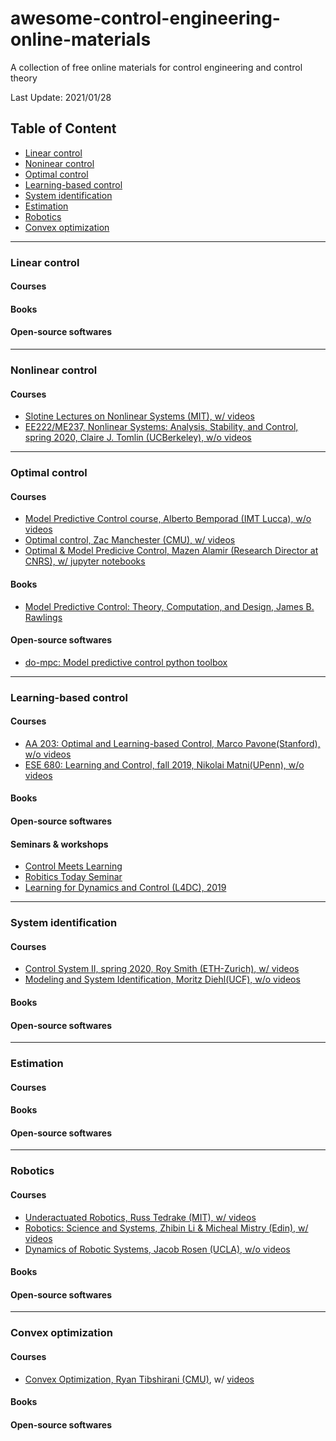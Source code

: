 # awesome-control-engineering-online-materials
A collection of free online materials for control engineering and control theory

Last Update: 2021/01/28

## Table of Content
* [Linear control](#linear-control)
* [Noninear control](#nonlinear-control)
* [Optimal control](#optimal-control)
* [Learning-based control](#learning-based-control)
* [System identification](#system-identification)
* [Estimation](#estimation)
* [Robotics](#robotics)
* [Convex optimization](#convex-optimization)
---

### Linear control
#### Courses
#### Books
#### Open-source softwares
---

### Nonlinear control
#### Courses
- [Slotine Lectures on Nonlinear Systems (MIT), w/ videos](http://web.mit.edu/nsl/www/videos/lectures.html)
- [EE222/ME237, Nonlinear Systems: Analysis, Stability, and Control, spring 2020, Claire J. Tomlin (UCBerkeley), w/o videos](https://inst.eecs.berkeley.edu//~ee222/sp20/)
---

### Optimal control
#### Courses
- [Model Predictive Control course, Alberto Bemporad (IMT Lucca), w/o videos](http://cse.lab.imtlucca.it/~bemporad/mpc_course.html)
- [Optimal control, Zac Manchester (CMU), w/ videos](https://www.youtube.com/playlist?list=PLZnJoM76RM6Iaf59ICcU9-DzztGZvK_52)
- [Optimal & Model Predicive Control, Mazen Alamir (Research Director at CNRS), w/ jupyter notebooks](https://www.mazenalamir.fr/MPC/index.html)
#### Books
- [Model Predictive Control: Theory, Computation, and Design, James B. Rawlings](https://sites.engineering.ucsb.edu/~jbraw/mpc/)
#### Open-source softwares
- [do-mpc: Model predictive control python toolbox](https://www.do-mpc.com/en/latest/)
---

### Learning-based control
#### Courses
- [AA 203: Optimal and Learning-based Control, Marco Pavone(Stanford), w/o videos](http://asl.stanford.edu/aa203/)
- [ESE 680: Learning and Control, fall 2019,  Nikolai Matni(UPenn), w/o videos](https://nikolaimatni.github.io/courses/ese680-fall2019/index.html)
#### Books
#### Open-source softwares
#### Seminars & workshops
- [Control Meets Learning](https://www.youtube.com/channel/UCpo7ZjrPAr-wTKbJl3jDOVg/videos)
- [Robitics Today Seminar](https://www.youtube.com/c/RoboticsTodaySeminar)
- [Learning for Dynamics and Control (L4DC), 2019](https://www.youtube.com/playlist?list=PLYx2nCJDi_QFrGOmIM0ale8T_1Fqu8OIF)
---


### System identification
#### Courses
- [Control System II, spring 2020, Roy Smith (ETH-Zurich), w/ videos](https://video.ethz.ch/lectures/d-itet/2020/spring/227-0216-00L.html)
- [Modeling and System Identification, Moritz Diehl(UCF), w/o videos](https://www.syscop.de/teaching/ws2019/msi)
#### Books
#### Open-source softwares
---

### Estimation
#### Courses
#### Books
#### Open-source softwares
---

### Robotics
#### Courses
- [Underactuated Robotics, Russ Tedrake (MIT), w/ videos](http://underactuated.mit.edu/)
- [Robotics: Science and Systems, Zhibin Li & Micheal Mistry (Edin), w/ videos](http://wcms.inf.ed.ac.uk/ipab/rss)
- [Dynamics of Robotic Systems, Jacob Rosen (UCLA), w/o videos](http://bionics.seas.ucla.edu/education/MAE_263D.html)
#### Books
#### Open-source softwares
---

### Convex optimization
#### Courses
- [Convex Optimization, Ryan Tibshirani (CMU)](http://www.stat.cmu.edu/~ryantibs/convexopt/), w/ [videos](https://www.youtube.com/playlist?list=PLjbUi5mgii6AVdvImLB9-Hako68p9MpIC)
#### Books
#### Open-source softwares


